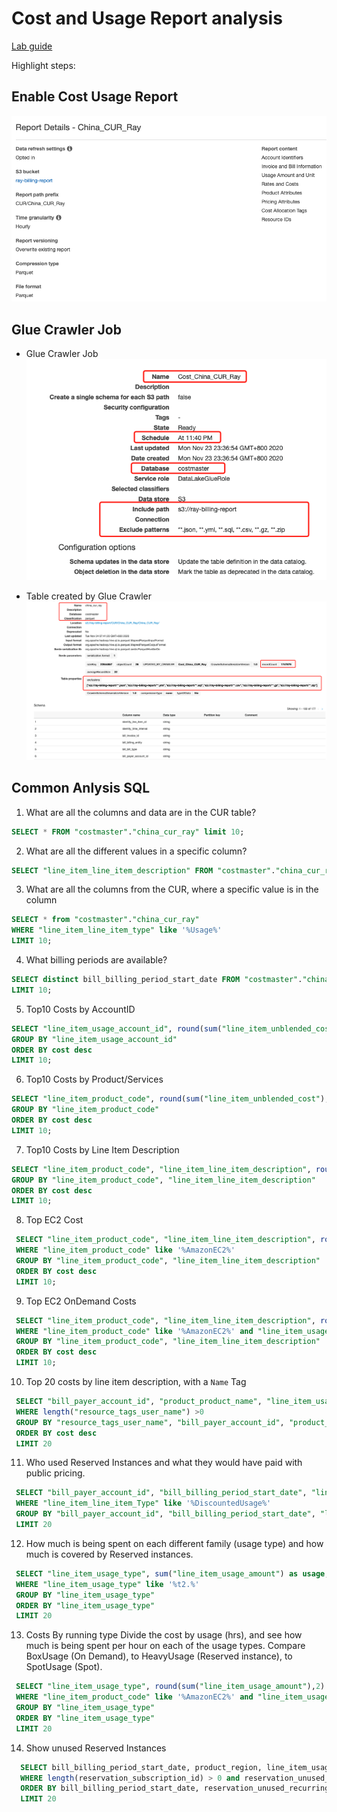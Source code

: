 # Cost and Usage Report analysis
[Lab guide](https://www.wellarchitectedlabs.com/cost/200_labs/200_4_cost_and_usage_analysis/)

Highlight steps:

## Enable Cost Usage Report

![CUR_Config](media/CUR_Config.png)

## Glue Crawler Job

- Glue Crawler Job
![CUR_Crawler](cost/media/CUR_Crawler.png)

- Table created by Glue Crawler
![CUR_Crawler_table](media/CUR_Crawler_table.png)

## Common Anlysis SQL

1. What are all the columns and data are in the CUR table?
```sql
SELECT * FROM "costmaster"."china_cur_ray" limit 10;
```

2. What are all the different values in a specific column?
```sql
SELECT "line_item_line_item_description" FROM "costmaster"."china_cur_ray" limit 10;
```

3. What are all the columns from the CUR, where a specific value is in the column
```sql
SELECT * from "costmaster"."china_cur_ray"
WHERE "line_item_line_item_type" like '%Usage%'
LIMIT 10;
```

4. What billing periods are available?
```sql
SELECT distinct bill_billing_period_start_date FROM "costmaster"."china_cur_ray"
LIMIT 10;
```

5. Top10 Costs by AccountID
```sql
SELECT "line_item_usage_account_id", round(sum("line_item_unblended_cost"),2) as cost from"costmaster"."china_cur_ray"
GROUP BY "line_item_usage_account_id"
ORDER BY cost desc
LIMIT 10;
```

6. Top10 Costs by Product/Services
```sql
SELECT "line_item_product_code", round(sum("line_item_unblended_cost"),2) as cost from"costmaster"."china_cur_ray"
GROUP BY "line_item_product_code"
ORDER BY cost desc
LIMIT 10;
```

7. Top10 Costs by Line Item Description
```sql
SELECT "line_item_product_code", "line_item_line_item_description", round(sum("line_item_unblended_cost"),2) as cost from "costmaster"."china_cur_ray"
GROUP BY "line_item_product_code", "line_item_line_item_description"
ORDER BY cost desc
LIMIT 10;
```

8. Top EC2 Cost
```sql
 SELECT "line_item_product_code", "line_item_line_item_description", round(sum("line_item_unblended_cost"),2) as cost from "costmaster"."china_cur_ray"
 WHERE "line_item_product_code" like '%AmazonEC2%'
 GROUP BY "line_item_product_code", "line_item_line_item_description"
 ORDER BY cost desc
 LIMIT 10;
```

9. Top EC2 OnDemand Costs
```sql
 SELECT "line_item_product_code", "line_item_line_item_description", round(sum("line_item_unblended_cost"),2) as cost from "costmaster"."china_cur_ray"
 WHERE "line_item_product_code" like '%AmazonEC2%' and "line_item_usage_type" like '%BoxUsage%'
 GROUP BY "line_item_product_code", "line_item_line_item_description"
 ORDER BY cost desc
 LIMIT 10;

```

10. Top 20 costs by line item description, with a `Name` Tag
```sql
 SELECT "bill_payer_account_id", "product_product_name", "line_item_usage_type", "line_item_line_item_description", "resource_tags_user_name", round(sum(line_item_unblended_cost),2) as cost FROM "costmaster"."china_cur_ray"
 WHERE length("resource_tags_user_name") >0
 GROUP BY "resource_tags_user_name", "bill_payer_account_id", "product_product_name", "line_item_usage_type", "line_item_line_item_description"
 ORDER BY cost desc
 LIMIT 20
```

11. Who used Reserved Instances and what they would have paid with public pricing. 
```sql
 SELECT "bill_payer_account_id", "bill_billing_period_start_date", "line_item_usage_account_id", "reservation_subscription_id", "line_item_product_code", "line_item_usage_type", sum("line_item_usage_amount") as Usage, "line_item_unblended_rate", sum("line_item_unblended_cost") as Cost, "line_item_line_item_description", "pricing_public_on_demand_rate", sum("pricing_public_on_demand_cost") as PublicCost from "costmaster"."china_cur_ray"
 WHERE "line_item_line_item_Type" like '%DiscountedUsage%'
 GROUP BY "bill_payer_account_id", "bill_billing_period_start_date", "line_item_usage_account_id", "reservation_subscription_id", "line_item_product_code", "line_item_usage_type", "line_item_unblended_rate", "line_item_line_item_description", "pricing_public_on_demand_rate"
 LIMIT 20

```


12. How much is being spent on each different family (usage type) and how much is covered by Reserved instances.
```sql
 SELECT "line_item_usage_type", sum("line_item_usage_amount") as usage, round(sum("line_item_unblended_cost"),2) as cost from "costmaster"."china_cur_ray"
 WHERE "line_item_usage_type" like '%t2.%'
 GROUP BY "line_item_usage_type"
 ORDER BY "line_item_usage_type"
 LIMIT 20
```

13. Costs By running type Divide the cost by usage (hrs), and see how much is being spent per hour on each of the usage types. Compare BoxUsage (On Demand), to HeavyUsage (Reserved instance), to SpotUsage (Spot).
```sql
 SELECT "line_item_usage_type", round(sum("line_item_usage_amount"),2) as usage, round(sum("line_item_unblended_cost"),2) as cost, round(avg("line_item_unblended_cost"/"line_item_usage_amount"),4) as hourly_rate from "costmaster"."china_cur_ray"
 WHERE "line_item_product_code" like '%AmazonEC2%' and "line_item_usage_type" like '%Usage%'
 GROUP BY "line_item_usage_type"
 ORDER BY "line_item_usage_type"
 LIMIT 20

```

14. Show unused Reserved Instances 
```sql
  SELECT bill_billing_period_start_date, product_region, line_item_usage_type, reservation_subscription_id, reservation_unused_quantity, reservation_unused_recurring_fee from "costmaster"."china_cur_ray"
  WHERE length(reservation_subscription_id) > 0 and reservation_unused_quantity > 0
  ORDER BY bill_billing_period_start_date, reservation_unused_recurring_fee desc
  LIMIT 20
```
